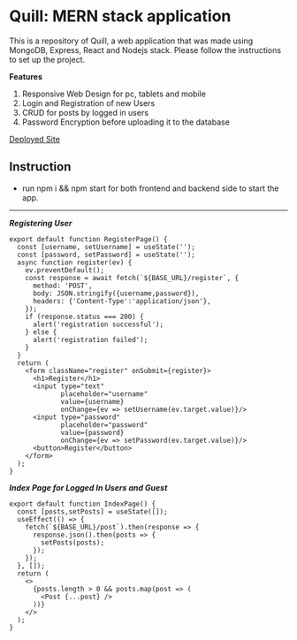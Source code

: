 # Quill: MERN stack application

This is a repository of Quill, a web application that was made using MongoDB, Express, React and Nodejs stack. Please follow the instructions to set up the project.

**Features**

1.  Responsive Web Design for pc, tablets and mobile
2.  Login and Registration of new Users
3.  CRUD for posts by logged in users
4.  Password Encryption before uploading it to the database

[Deployed Site](https://quill-app-frontend.onrender.com)

## Instruction
+   run npm i && npm start for both frontend and backend side to start the app.
  
---

***Registering User***
```
export default function RegisterPage() {
  const [username, setUsername] = useState('');
  const [password, setPassword] = useState('');
  async function register(ev) {
    ev.preventDefault();
    const response = await fetch(`${BASE_URL}/register`, {
      method: 'POST',
      body: JSON.stringify({username,password}),
      headers: {'Content-Type':'application/json'},
    });
    if (response.status === 200) {
      alert('registration successful');
    } else {
      alert('registration failed');
    }
  }
  return (
    <form className="register" onSubmit={register}>
      <h1>Register</h1>
      <input type="text"
             placeholder="username"
             value={username}
             onChange={ev => setUsername(ev.target.value)}/>
      <input type="password"
             placeholder="password"
             value={password}
             onChange={ev => setPassword(ev.target.value)}/>
      <button>Register</button>
    </form>
  );
}
```

***Index Page for Logged In Users and Guest***
```
export default function IndexPage() {
  const [posts,setPosts] = useState([]);
  useEffect(() => {
    fetch(`${BASE_URL}/post`).then(response => {
      response.json().then(posts => {
        setPosts(posts);
      });
    });
  }, []);
  return (
    <>
      {posts.length > 0 && posts.map(post => (
        <Post {...post} />
      ))}
    </>
  );
}
```
